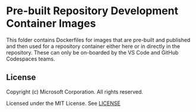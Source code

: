 # Pre-built Repository Development Container Images

This folder contains Dockerfiles for images that are pre-built and published and
then used for a repository container either here or in directly in the
repository. These can only be on-boarded by the VS Code and GitHub Codespaces
teams.

## License

Copyright (c) Microsoft Corporation. All rights reserved.

Licensed under the MIT License. See
[LICENSE](https://github.com/microsoft/vscode-dev-containers/blob/main/LICENSE)
